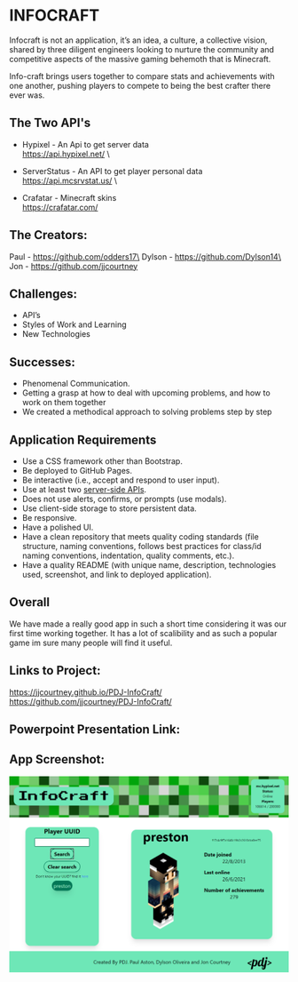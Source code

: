 # INFOCRAFT

Infocraft is not an application, it’s an idea, a culture, a collective vision, shared by three diligent engineers looking to nurture the community and competitive aspects of the massive gaming behemoth that is Minecraft. 

Info-craft brings users together to compare stats and achievements with one another, pushing players to compete to being the best crafter there ever was.

## The Two API's

* Hypixel - An Api to get server data \
https://api.hypixel.net/ \ 

* ServerStatus - An API to get player personal data \
https://api.mcsrvstat.us/ \

* Crafatar - Minecraft skins \
https://crafatar.com/

## The Creators:

Paul - https://github.com/odders17\
Dylson - https://github.com/Dylson14\
Jon - https://github.com/jjcourtney

## Challenges:

* API’s
* Styles of Work and Learning
* New Technologies


## Successes:

* Phenomenal Communication.
* Getting a grasp at how to deal with upcoming problems, and how to work on them together
* We created a methodical approach to solving problems step by step

## Application Requirements

* Use a CSS framework other than Bootstrap.
* Be deployed to GitHub Pages.
* Be interactive (i.e., accept and respond to user input).
* Use at least two [server-side APIs](https://coding-boot-camp.github.io/full-stack/apis/api-resources).
* Does not use alerts, confirms, or prompts (use modals).
* Use client-side storage to store persistent data.
* Be responsive.
* Have a polished UI.
* Have a clean repository that meets quality coding standards (file structure, naming conventions, follows best practices for class/id naming conventions, indentation, quality comments, etc.).
* Have a quality README (with unique name, description, technologies used, screenshot, and link to deployed application).

## Overall

We have made a really good app in such a short time considering it was our first time working together. It has a lot of scalibility and as such a popular game im sure many people will find it useful.

## Links to Project:

https://jjcourtney.github.io/PDJ-InfoCraft/ \
https://github.com/jjcourtney/PDJ-InfoCraft/

## Powerpoint Presentation Link:

## App Screenshot:

![Webpage Screenshot](./assets/images/InfoCraftScreenShot.png)
